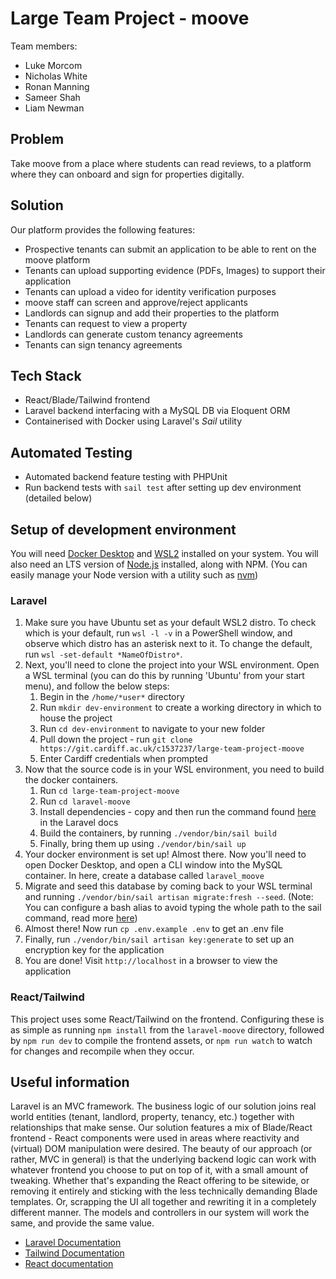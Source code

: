 # Large Team Project - moove

Team members:

- Luke Morcom
- Nicholas White
- Ronan Manning
- Sameer Shah
- Liam Newman


## Problem

Take moove from a place where students can read reviews, to a platform where they can onboard and sign for properties digitally.


## Solution

Our platform provides the following features:

- Prospective tenants can submit an application to be able to rent on the moove platform
- Tenants can upload supporting evidence (PDFs, Images) to support their application
- Tenants can upload a video for identity verification purposes
- moove staff can screen and approve/reject applicants
- Landlords can signup and add their properties to the platform
- Tenants can request to view a property
- Landlords can generate custom tenancy agreements
- Tenants can sign tenancy agreements


## Tech Stack

- React/Blade/Tailwind frontend
- Laravel backend interfacing with a MySQL DB via Eloquent ORM
- Containerised with Docker using Laravel's *Sail* utility


## Automated Testing

- Automated backend feature testing with PHPUnit
- Run backend tests with `sail test` after setting up dev environment (detailed below)


## Setup of development environment

You will need [Docker Desktop](https://www.docker.com/products/docker-desktop/) and [WSL2](https://docs.microsoft.com/en-us/windows/wsl/install) installed on your system. You will also need an LTS version of [Node.js](https://nodejs.org/en/) installed, along with NPM. (You can easily manage your Node version with a utility such as [nvm](https://github.com/nvm-sh/nvm))

### Laravel

1. Make sure you have Ubuntu set as your default WSL2 distro. To check which is your default, run `wsl -l -v` in a PowerShell window, and observe which distro has an asterisk next to it. To change the default, run `wsl -set-default *NameOfDistro*`.
2. Next, you'll need to clone the project into your WSL environment. Open a WSL terminal (you can do this by running 'Ubuntu' from your start menu), and follow the below steps:
   1. Begin in the `/home/*user*` directory
   2. Run `mkdir dev-environment` to create a working directory in which to house the project
   3. Run `cd dev-environment` to navigate to your new folder
   4. Pull down the project - run `git clone https://git.cardiff.ac.uk/c1537237/large-team-project-moove`
   5. Enter Cardiff credentials when prompted
3. Now that the source code is in your WSL environment, you need to build the docker containers.
   1. Run `cd large-team-project-moove`
   2. Run `cd laravel-moove`
   3. Install dependencies - copy and then run the command found [here](https://laravel.com/docs/9.x/sail#installing-composer-dependencies-for-existing-projects) in the Laravel docs
   4. Build the containers, by running `./vendor/bin/sail build`
   5. Finally, bring them up using `./vendor/bin/sail up`
4. Your docker environment is set up! Almost there. Now you'll need to open Docker Desktop, and open a CLI window into the MySQL container. In here, create a database called `laravel_moove`
5. Migrate and seed this database by coming back to your WSL terminal and running `./vendor/bin/sail artisan migrate:fresh --seed`. (Note: You can configure a bash alias to avoid typing the whole path to the sail command, read more [here](https://laravel.com/docs/9.x/sail#configuring-a-bash-alias))
6. Almost there! Now run `cp .env.example .env` to get an .env file
7. Finally, run `./vendor/bin/sail artisan key:generate` to set up an encryption key for the application
8. You are done! Visit `http://localhost` in a browser to view the application

### React/Tailwind

This project uses some React/Tailwind on the frontend. Configuring these is as simple as running `npm install` from the `laravel-moove` directory, followed by `npm run dev` to compile the frontend assets, or `npm run watch` to watch for changes and recompile when they occur.


## Useful information

Laravel is an MVC framework. The business logic of our solution joins real world entities (tenant, landlord, property, tenancy, etc.) together with relationships that make sense. Our solution features a mix of Blade/React frontend - React components were used in areas where reactivity and (virtual) DOM manipulation were desired. The beauty of our approach (or rather, MVC in general) is that the underlying backend logic can work with whatever frontend you choose to put on top of it, with a small amount of tweaking. Whether that's expanding the React offering to be sitewide, or removing it entirely and sticking with the less technically demanding Blade templates. Or, scrapping the UI all together and rewriting it in a completely different manner. The models and controllers in our system will work the same, and provide the same value.

- [Laravel Documentation](https://laravel.com/docs/9.x/sail)
- [Tailwind Documentation](https://v2.tailwindcss.com/docs)
- [React documentation](https://reactjs.org/)